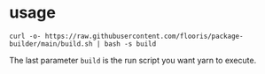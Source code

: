 # usage
```shell
curl -o- https://raw.githubusercontent.com/flooris/package-builder/main/build.sh | bash -s build
```
The last parameter ``build`` is the run script you want yarn to execute.